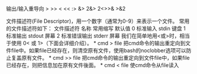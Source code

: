 输出/输入重导向
\>      >>   <   <<   :>   &>   2&>   2<>>&   >&2   

文件描述符(File Descriptor)，用一个数字（通常为0-9）来表示一个文件。
常用的文件描述符如下：
文件描述符          名称         常用缩写     默认值
0               标准输入      stdin            键盘
1               标准输出      stdout         屏幕
2            标准错误输出   stderr          屏幕
我们在简单地用<或>时，相当于使用 0< 或 1>（下面会详细介绍）。
\* cmd > file
把cmd命令的输出重定向到文件file中。如果file已经存在，则清空原有文件，使用bash的noclobber选项可以防止复盖原有文件。
\* cmd >> file
把cmd命令的输出重定向到文件file中，如果file已经存在，则把信息加在原有文件後面。
\* cmd < file
使cmd命令从file读入